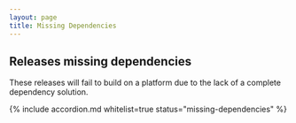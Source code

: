 ```yaml
---
layout: page
title: Missing Dependencies
---
```


## Releases missing dependencies

These releases will fail to build on a platform due to the lack of a complete dependency solution.

{% include accordion.md whitelist=true status="missing-dependencies" %}